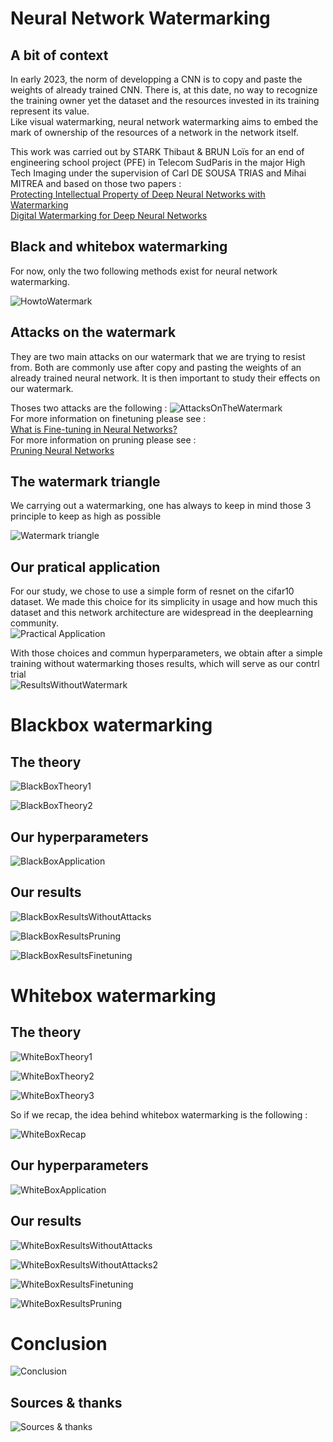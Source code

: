 # Neural Network Watermarking

## A bit of context 
In early 2023, the norm of developping a CNN is to copy and paste the weights of already trained CNN. There is, at this date, no way to recognize the training owner yet the dataset and the resources invested in its training represent its value. <br />
Like visual watermarking, neural network watermarking aims to embed the mark of ownership of the resources of a network in the network itself. <br />

This work was carried out by STARK Thibaut & BRUN Loïs for an end of engineering school project (PFE) in Telecom SudParis in the major High Tech Imaging under the supervision of Carl DE SOUSA TRIAS and Mihai MITREA and based on those two papers : <br />
[Protecting Intellectual Property of Deep Neural Networks with Watermarking](https://dl.acm.org/doi/10.1145/3196494.3196550) <br />
[Digital Watermarking for Deep Neural Networks](https://arxiv.org/abs/1802.02601)

## Black and whitebox watermarking

For now, only the two following methods exist for neural network watermarking. <br />

![HowtoWatermark](readme_images/6.PNG "HowtoWatermark")

## Attacks on the watermark
They are two main attacks on our watermark that we are trying to resist from. Both are commonly use after copy and pasting the weights of an already trained neural network. It is then important to study their effects on our watermark.

Thoses two attacks are the following : 
![AttacksOnTheWatermark](readme_images/15.PNG "AttacksOnTheWatermark")  <br />
For more information on finetuning please see : <br />
[What is Fine-tuning in Neural Networks?](https://www.baeldung.com/cs/fine-tuning-nn) <br />
For more information on pruning please see : <br />
[Pruning Neural Networks](https://towardsdatascience.com/pruning-neural-networks-1bb3ab5791f9)  <br />

## The watermark triangle
We carrying out a watermarking, one has always to keep in mind those 3 principle to keep as high as possible <br />

![Watermark triangle](readme_images/5.PNG "Watermark triangle")

## Our pratical application

For our study, we chose to use a simple form of resnet on the cifar10 dataset. We made this choice for its simplicity in usage and how much this dataset and this network architecture are widespread in the deeplearning community.  <br />
![Practical Application](readme_images/12.PNG "Practical application")  <br />

With those choices and commun hyperparameters, we obtain after a simple training without watermarking thoses results, which will serve as our contrl trial <br />
![ResultsWithoutWatermark](readme_images/16.PNG "ResultsWithoutWatermark")

# Blackbox watermarking

## The theory

![BlackBoxTheory1](readme_images/7.PNG "BlackBoxTheory1")

![BlackBoxTheory2](readme_images/8.PNG "BlackBoxTheory2")

## Our hyperparameters

![BlackBoxApplication](readme_images/13.PNG "BlackBoxApplication")

## Our results

![BlackBoxResultsWithoutAttacks](readme_images/17.PNG "BlackBoxResultsWithoutAttacks")

![BlackBoxResultsPruning](readme_images/18.PNG "BlackBoxResultsPruning")

![BlackBoxResultsFinetuning](readme_images/19.PNG "BlackBoxResultsFinetuning")


# Whitebox watermarking

## The theory

![WhiteBoxTheory1](readme_images/9.PNG "WhiteBoxTheory1")

![WhiteBoxTheory2](readme_images/10.PNG "WhiteBoxTheory2")

![WhiteBoxTheory3](readme_images/11.PNG "WhiteBoxTheory3")

So if we recap, the idea behind whitebox watermarking is the following :

![WhiteBoxRecap](readme_images/WhiteBoxRecap.PNG "WhiteBoxRecap")


## Our hyperparameters

![WhiteBoxApplication](readme_images/14.PNG "WhiteBoxApplication")

## Our results

![WhiteBoxResultsWithoutAttacks](readme_images/20.PNG "WhiteBoxResultsWithoutAttacks")

![WhiteBoxResultsWithoutAttacks2](readme_images/21.PNG "WhiteBoxResultsWithoutAttacks2")

![WhiteBoxResultsFinetuning](readme_images/22.PNG "WhiteBoxResultsFinetuning")

![WhiteBoxResultsPruning](readme_images/23.PNG "WhiteBoxResultsPruning")

# Conclusion

![Conclusion](readme_images/24.PNG "Conclusion")

## Sources & thanks
![Sources & thanks](readme_images/26.PNG  "Sources & thanks")
